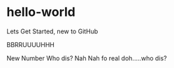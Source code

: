# hello-world
Lets Get Started, new to GitHub

BBRRUUUUHHH

New Number Who dis?
Nah Nah fo real doh.....who dis?
